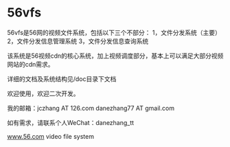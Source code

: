 56vfs
=====
56vfs是56网的视频文件系统，包括以下三个不部分：
1，文件分发系统（主要）
2，文件分发信息管理系统
3，文件分发信息查询系统

该系统是56视频cdn的核心系统，加上视频调度部分，基本上可以满足大部分视频网站的cdn需求。

详细的文档及系统结构见/doc目录下文档

欢迎使用，欢迎二次开发。

我的邮箱：jczhang AT 126.com   danezhang77 AT gmail.com

如有需求，请联系个人WeChat：danezhang_tt

www.56.com video file system
